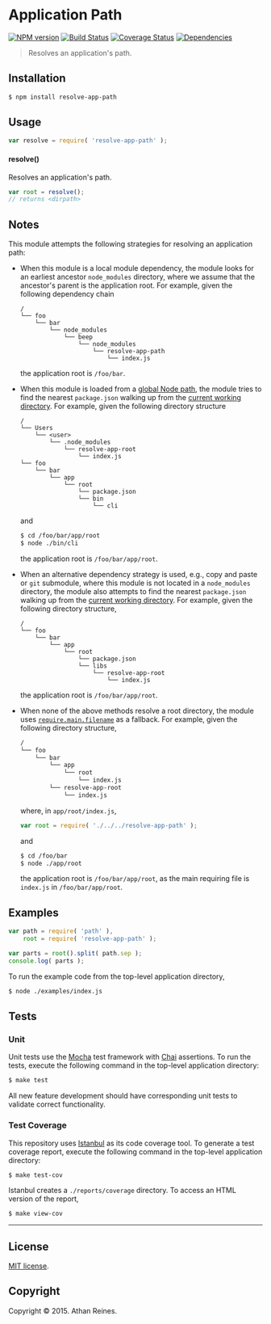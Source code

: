 Application Path
===
[![NPM version][npm-image]][npm-url] [![Build Status][travis-image]][travis-url] [![Coverage Status][codecov-image]][codecov-url] [![Dependencies][dependencies-image]][dependencies-url]

> Resolves an application's path.


## Installation

``` bash
$ npm install resolve-app-path
```


## Usage

``` javascript
var resolve = require( 'resolve-app-path' );
```

#### resolve()

Resolves an application's path.

``` javascript
var root = resolve();
// returns <dirpath>
```


## Notes

This module attempts the following strategies for resolving an application path:

*	When this module is a local module dependency, the module looks for an earliest ancestor `node_modules` directory, where we assume that the ancestor's parent is the application root. For example, given the following dependency chain
	```
	/
	└── foo
	    └── bar
	        └── node_modules
	            └── beep
	                └── node_modules
	                    └── resolve-app-path
	                        └── index.js
	```

	the application root is `/foo/bar`.

* 	When this module is loaded from a [global Node path](https://github.com/kgryte/node-global-paths), the module tries to find the nearest `package.json` walking up from the [current working directory](https://github.com/kgryte/utils-cwd). For example, given the following directory structure

	```
	/
	└── Users
	    └── <user>
	        └── .node_modules
	            └── resolve-app-root
	                └── index.js
	└── foo
	    └── bar
	        └── app
	            └── root
	                └── package.json
	                └── bin
	                    └── cli
	```

	and

	``` bash
	$ cd /foo/bar/app/root
	$ node ./bin/cli
	```

	the application root is `/foo/bar/app/root`.

*	When an alternative dependency strategy is used, e.g., copy and paste or `git` submodule, where this module is not located in a `node_modules` directory, the module also attempts to find the nearest `package.json` walking up from the [current working directory](https://github.com/kgryte/utils-cwd). For example, given the following directory structure,

	```
	/
	└── foo
	    └── bar
	        └── app
	            └── root
	                └── package.json
	                └── libs
	                    └── resolve-app-root
	                        └── index.js
	```

	the application root is `/foo/bar/app/root`.

*	When none of the above methods resolve a root directory, the module uses [`require.main.filename`](https://nodejs.org/api/modules.html#modules_accessing_the_main_module) as a fallback. For example, given the following directory structure,

	``` bash
	/
	└── foo
	    └── bar
	        └── app
	            └── root
	                └── index.js
	        └── resolve-app-root
	            └── index.js
	```

	where, in `app/root/index.js`,

	``` javascript
	var root = require( './../../resolve-app-path' );
	```

	and

	``` bash
	$ cd /foo/bar
	$ node ./app/root
	```

	the application root is `/foo/bar/app/root`, as the main requiring file is `index.js` in `/foo/bar/app/root`.



## Examples

``` javascript
var path = require( 'path' ),
	root = require( 'resolve-app-path' );

var parts = root().split( path.sep );
console.log( parts );
```

To run the example code from the top-level application directory,

``` bash
$ node ./examples/index.js
```


## Tests

### Unit

Unit tests use the [Mocha](http://mochajs.org/) test framework with [Chai](http://chaijs.com) assertions. To run the tests, execute the following command in the top-level application directory:

``` bash
$ make test
```

All new feature development should have corresponding unit tests to validate correct functionality.


### Test Coverage

This repository uses [Istanbul](https://github.com/gotwarlost/istanbul) as its code coverage tool. To generate a test coverage report, execute the following command in the top-level application directory:

``` bash
$ make test-cov
```

Istanbul creates a `./reports/coverage` directory. To access an HTML version of the report,

``` bash
$ make view-cov
```


---
## License

[MIT license](http://opensource.org/licenses/MIT).


## Copyright

Copyright &copy; 2015. Athan Reines.


[npm-image]: http://img.shields.io/npm/v/resolve-app-path.svg
[npm-url]: https://npmjs.org/package/resolve-app-path

[travis-image]: http://img.shields.io/travis/kgryte/resolve-app-path/master.svg
[travis-url]: https://travis-ci.org/kgryte/resolve-app-path

[codecov-image]: https://img.shields.io/codecov/c/github/kgryte/resolve-app-path/master.svg
[codecov-url]: https://codecov.io/github/kgryte/resolve-app-path?branch=master

[dependencies-image]: http://img.shields.io/david/kgryte/resolve-app-path.svg
[dependencies-url]: https://david-dm.org/kgryte/resolve-app-path

[dev-dependencies-image]: http://img.shields.io/david/dev/kgryte/resolve-app-path.svg
[dev-dependencies-url]: https://david-dm.org/dev/kgryte/resolve-app-path

[github-issues-image]: http://img.shields.io/github/issues/kgryte/resolve-app-path.svg
[github-issues-url]: https://github.com/kgryte/resolve-app-path/issues
